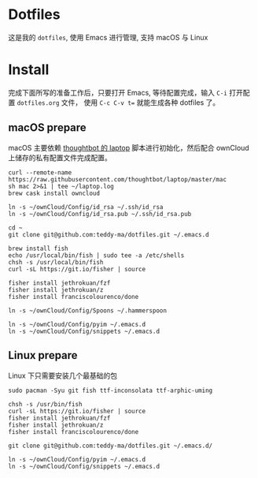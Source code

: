 # Dotfiles

这是我的 `dotfiles`,  使用 Emacs 进行管理, 支持 macOS 与 Linux

# Install

完成下面所写的准备工作后，只要打开 Emacs, 等待配置完成，输入 `C-i` 打开配置 `dotfiles.org` 文件，
使用 `C-c C-v t=` 就能生成各种 dotfiles 了。

## macOS prepare

macOS 主要依赖 [thoughtbot 的 laptop](https://github.com/thoughtbot/laptop) 脚本进行初始化，然后配合 ownCloud 上储存的私有配置文件完成配置。

```shell
curl --remote-name https://raw.githubusercontent.com/thoughtbot/laptop/master/mac
sh mac 2>&1 | tee ~/laptop.log
brew cask install owncloud

ln -s ~/ownCloud/Config/id_rsa ~/.ssh/id_rsa
ln -s ~/ownCloud/Config/id_rsa.pub ~/.ssh/id_rsa.pub

cd ~
git clone git@github.com:teddy-ma/dotfiles.git ~/.emacs.d

brew install fish
echo /usr/local/bin/fish | sudo tee -a /etc/shells
chsh -s /usr/local/bin/fish
curl -sL https://git.io/fisher | source

fisher install jethrokuan/fzf
fisher install jethrokuan/z
fisher install franciscolourenco/done

ln -s ~/ownCloud/Config/Spoons ~/.hammerspoon

ln -s ~/ownCloud/Config/pyim ~/.emacs.d
ln -s ~/ownCloud/Config/snippets ~/.emacs.d
```

## Linux prepare

Linux 下只需要安装几个最基础的包

```shell
sudo pacman -Syu git fish ttf-inconsolata ttf-arphic-uming

chsh -s /usr/bin/fish
curl -sL https://git.io/fisher | source
fisher install jethrokuan/fzf
fisher install jethrokuan/z
fisher install franciscolourenco/done

git clone git@github.com:teddy-ma/dotfiles.git ~/.emacs.d/

ln -s ~/ownCloud/Config/pyim ~/.emacs.d
ln -s ~/ownCloud/Config/snippets ~/.emacs.d
```
